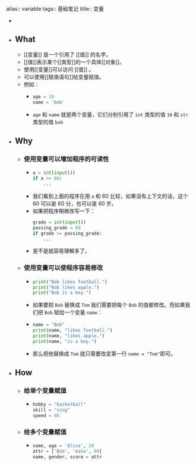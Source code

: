 alias:: variable
tags:: 基础笔记
title:: 变量

-
- ## What
	- [[变量]] 是一个引用了 [[值]] 的名字。
	- [[值]]表示某个[[类型]]的一个具体[[对象]]。
	- 使用[[变量]]可以访问 [[值]] 。
	- 可以使用[[赋值语句]]给变量赋值。
	- 例如：
		- ```python
		  age = 10
		  name = 'bob'
		  ```
		- `age` 和 `name` 就是两个变量，它们分别引用了 `int` 类型的值 `10` 和 `str` 类型的值 `bob`
- ## Why
	- ### 使用变量可以增加程序的可读性
		- ```python
		  a = int(input())
		  if a >= 60:
		      ...
		  ```
		- 我们看到上面的程序在用 `a` 和 60 比较，如果没有上下文的话，这个 60 可以是 60 分，也可以是 60 岁。
		- 如果把程序稍微改写一下：
		  ```python
		  grade = int(input())
		  passing_grade = 60
		  if grade >= passing_grade:
		      ...
		  ```
		- 是不是就容易理解多了。
	- ### 使用变量可以使程序容易修改
		- ```python
		  print("Bob likes football.")
		  print("Bob likes apple.")
		  print("Bob is a boy.")
		  ```
		- 如果要把 `Bob` 替换成 `Tom` 我们需要把每个 `Bob` 的值都修改。而如果我们把 `Bob` 赋给一个变量 `name`：
		- ```python
		  name = "Bob"
		  print(name, "likes football.")
		  print(name, "likes apple.")
		  print(name, "is a boy.")
		  ```
		- 那么把他替换成 `Tom` 就只需要改变第一行 `name = "Tom"`即可。
- ## How
	- ### 给单个变量赋值
		- ```python
		  hobby = "basketball"
		  skill = "sing"
		  speed = 80
		  ```
	- ### 给多个变量赋值
		- ```python
		  name, age = 'Alice', 20
		  attr = ['Bob', 'male', 90]
		  name, gender, score = attr
		  ```